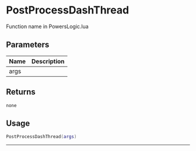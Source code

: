 # PostProcessDashThread

Function name in PowersLogic.lua

## Parameters

| Name | Description |
| ---- | ----------- |
| args |             |

## Returns

`none`

## Usage

```lua
PostProcessDashThread(args)
```

---
